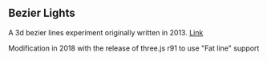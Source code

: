 ## Bezier Lights

A 3d bezier lines experiment originally written in 2013. [Link](https://twitter.com/blurspline/status/396697405774520320?lang=en)

Modification in 2018 with the release of three.js r91 to use "Fat line" support
